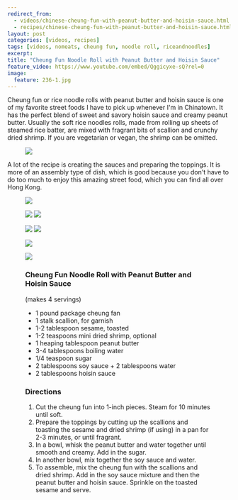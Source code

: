 ---redirect_from:   - videos/chinese-cheung-fun-with-peanut-butter-and-hoisin-sauce.html  - recipes/chinese-cheung-fun-with-peanut-butter-and-hoisin-sauce.html
layout: post
categories: [videos, recipes]
tags: [videos, nomeats, cheung fun, noodle roll, riceandnoodles]
excerpt: 
title: "Cheung Fun Noodle Roll with Peanut Butter and Hoisin Sauce"
feature_video: https://www.youtube.com/embed/Qggicyxe-sQ?rel=0
image:
  feature: 236-1.jpg
---

Cheung fun or rice noodle rolls with peanut butter and hoisin sauce is one of my favorite street foods I have to pick up whenever I'm in Chinatown.  It has the perfect blend of sweet and savory hoisin sauce and creamy peanut butter.  Usually the soft rice noodles rolls, made from rolling up sheets of steamed rice batter, are mixed with fragrant bits of scallion and crunchy dried shrimp. If you are vegetarian or vegan, the shrimp can be omitted.

<figure>
    <img src="/images/236-4.jpg">
</figure>


A lot of the recipe is creating the sauces and preparing the toppings.  It is more of an assembly type of dish, which is good because you don't have to do too much to enjoy this amazing street food, which you can find all over Hong Kong.


<figure>
    <img src="/images/236-5.jpg">
</figure>

<figure class="half">
<img src="/images/236-2.jpg">
<img src="/images/236-3.jpg">
</figure>

<figure class="half">
<img src="/images/236-6.jpg">
<img src="/images/236-7.jpg">
</figure>

<figure>
    <img src="/images/236-8.jpg">
</figure>

<figure>
    <img src="/images/236-10.jpg">
</figure>

<figure class="ingredients" markdown="1">

### Cheung Fun Noodle Roll with Peanut Butter and Hoisin Sauce

(makes 4 servings)


- 1 pound package cheung fan
- 1 stalk scallion, for garnish
- 1-2 tablespoon sesame, toasted
- 1-2 teaspoons mini dried shrimp, optional
- 1 heaping tablespoon peanut butter
- 3-4  tablespoons  boiling water
- 1/4 teaspoon sugar
- 2 tablespoons soy sauce + 2  tablespoons water
- 2 tablespoons hoisin sauce



</figure>

<figure class="directions" markdown="1">

### Directions

1. Cut the cheung fun into 1-inch pieces.  Steam for 10 minutes until soft.
2. Prepare the toppings by cutting up the scallions and toasting the sesame and dried shrimp (if using) in a pan for 2-3 minutes, or until fragrant.
3. In a bowl, whisk the peanut butter and water together until smooth and creamy.  Add in the sugar.
4. In another bowl, mix together the soy sauce and water.
5. To assemble, mix the cheung fun with the scallions and dried shrimp.  Add in the soy sauce mixture and then the peanut butter and hoisin sauce.  Sprinkle on the toasted sesame and serve.
</figure>
